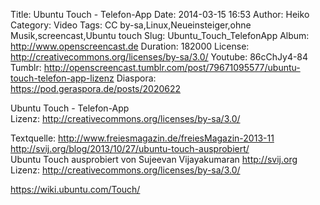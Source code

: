 Title: Ubuntu Touch - Telefon-App
Date: 2014-03-15 16:53
Author: Heiko
Category: Video
Tags: CC by-sa,Linux,Neueinsteiger,ohne Musik,screencast,Ubuntu touch
Slug: Ubuntu_Touch_TelefonApp
Album: http://www.openscreencast.de
Duration: 182000
License: http://creativecommons.org/licenses/by-sa/3.0/
Youtube: 86cChJy4-84
Tumblr: http://openscreencast.tumblr.com/post/79671095577/ubuntu-touch-telefon-app-lizenz
Diaspora: https://pod.geraspora.de/posts/2020622

Ubuntu Touch - Telefon-App  
Lizenz: <http://creativecommons.org/licenses/by-sa/3.0/>  
  
Textquelle: <http://www.freiesmagazin.de/freiesMagazin-2013-11>  
<http://svij.org/blog/2013/10/27/ubuntu-touch-ausprobiert/>  
Ubuntu Touch ausprobiert von Sujeevan Vijayakumaran <http://svij.org>  
Lizenz: <http://creativecommons.org/licenses/by-sa/3.0/>  
  
<https://wiki.ubuntu.com/Touch/>

